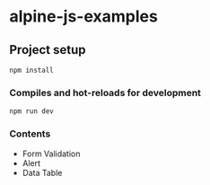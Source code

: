 # alpine-js-examples

## Project setup
```
npm install
```

### Compiles and hot-reloads for development
```
npm run dev

```
### Contents

* Form Validation
* Alert
* Data Table